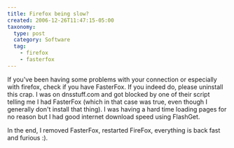 ```yaml
---
title: Firefox being slow?
created: 2006-12-26T11:47:15-05:00
taxonomy:
  type: post
  category: Software
  tag:
    - firefox
    - fasterfox
---
```


If you've been having some problems with your connection or especially with firefox, check if you have FasterFox. If you indeed do, please uninstall this crap. I was on dnsstuff.com and got blocked by one of their script telling me I had FasterFox (which in that case was true, even though I generally don't install that thing). I was having a hard time loading pages for no reason but I had good internet download speed using FlashGet.

In the end, I removed FasterFox, restarted FireFox, everything is back fast and furious :).

